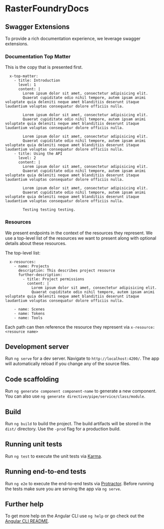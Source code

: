 # RasterFoundryDocs

## Swagger Extensions

To provide a rich documentation experience, we leverage swagger extensions.

### Documentation Top Matter

This is the copy that is presented first.

```
  x-top-matter:
    - title: Introduction
      level: 1
      content: |
        Lorem ipsum dolor sit amet, consectetur adipisicing elit.
        Quaerat cupiditate odio nihil tempore, autem ipsam animi voluptate quia deleniti neque amet blanditiis deserunt itaque laudantium voluptas consequatur dolore officiis nulla.

        Lorem ipsum dolor sit amet, consectetur adipisicing elit.
        Quaerat cupiditate odio nihil tempore, autem ipsam animi voluptate quia deleniti neque amet blanditiis deserunt itaque laudantium voluptas consequatur dolore officiis nulla.

        Lorem ipsum dolor sit amet, consectetur adipisicing elit.
        Quaerat cupiditate odio nihil tempore, autem ipsam animi voluptate quia deleniti neque amet blanditiis deserunt itaque laudantium voluptas consequatur dolore officiis nulla.
    - title: Using the API
      level: 2
      content: |
        Lorem ipsum dolor sit amet, consectetur adipisicing elit.
        Quaerat cupiditate odio nihil tempore, autem ipsam animi voluptate quia deleniti neque amet blanditiis deserunt itaque laudantium voluptas consequatur dolore officiis nulla.

        Lorem ipsum dolor sit amet, consectetur adipisicing elit.
        Quaerat cupiditate odio nihil tempore, autem ipsam animi voluptate quia deleniti neque amet blanditiis deserunt itaque laudantium voluptas consequatur dolore officiis nulla.

        Testing testing testing.
```

### Resources

We present endpoints in the context of the resources they represent. We use a top-level list of the resources we want to
present along with optional details about these resources.

The top-level list:
```
  x-resources:
    - name: Projects
      description: This describes project resource
      further-description:
        - title: Project permissions
          content: |
            Lorem ipsum dolor sit amet, consectetur adipisicing elit.
            Quaerat cupiditate odio nihil tempore, autem ipsam animi voluptate quia deleniti neque amet blanditiis deserunt itaque laudantium voluptas consequatur dolore officiis nulla.

    - name: Scenes
    - name: Tokens
    - name: Tools
```

Each path can then reference the resource they represent via `x-resource: <resource name>`

## Development server
Run `ng serve` for a dev server. Navigate to `http://localhost:4200/`. The app will automatically reload if you change any of the source files.

## Code scaffolding

Run `ng generate component component-name` to generate a new component. You can also use `ng generate directive/pipe/service/class/module`.

## Build

Run `ng build` to build the project. The build artifacts will be stored in the `dist/` directory. Use the `-prod` flag for a production build.

## Running unit tests

Run `ng test` to execute the unit tests via [Karma](https://karma-runner.github.io).

## Running end-to-end tests

Run `ng e2e` to execute the end-to-end tests via [Protractor](http://www.protractortest.org/).
Before running the tests make sure you are serving the app via `ng serve`.

## Further help

To get more help on the Angular CLI use `ng help` or go check out the [Angular CLI README](https://github.com/angular/angular-cli/blob/master/README.md).
